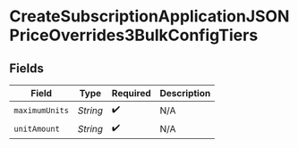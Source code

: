 # CreateSubscriptionApplicationJSONPriceOverrides3BulkConfigTiers


## Fields

| Field              | Type               | Required           | Description        |
| ------------------ | ------------------ | ------------------ | ------------------ |
| `maximumUnits`     | *String*           | :heavy_check_mark: | N/A                |
| `unitAmount`       | *String*           | :heavy_check_mark: | N/A                |